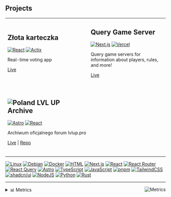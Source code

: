 ## Projects

<table align="center">
<tr>
<td width="600px">
  
## Złota karteczka

[![React](https://img.shields.io/badge/React-%2320232a.svg?logo=react&logoColor=%2361DAFB)](#)
[![Actix](https://img.shields.io/badge/Actix-%23000000.svg?e&logo=rust&logoColor=white)](https://actix.rs/)

Real-time voting app

[Live](https://zlotakarteczka.pl/)
<br><br>

</td>
<td width="600px">

## Query Game Server

[![Next.js](https://img.shields.io/badge/Next.js-black?logo=next.js&logoColor=white)](#)
[![Vercel](https://img.shields.io/badge/Vercel-%23000000.svg?logo=vercel&logoColor=white)](#)

Query game servers for information about players, rules, and more!

[Live](https://query-game-server.vercel.app/)
<br><br>

</td>
</tr>
<tr>
<td width="600px">

## <img src="https://flagcdn.com/20x15/pl.png" alt="Poland"> LVL UP Archive

[![Astro](https://img.shields.io/badge/Astro-BC52EE?logo=astro&logoColor=fff)](#)
[![React](https://img.shields.io/badge/React-%2320232a.svg?logo=react&logoColor=%2361DAFB)](#)

Archiwum oficjalnego forum lvlup.pro

[Live](https://lvlup.rok.ovh/) | [Repo](https://github.com/OreQr/lvlup-archive)
<br><br>

</td>
<td width="600px">
</td>
</tr>

</table>

[![Linux](https://img.shields.io/badge/Linux-FCC624?logo=linux&logoColor=black)](#)
[![Debian](https://img.shields.io/badge/Debian-A81D33?logo=debian&logoColor=fff)](https://www.debian.org/)
[![Docker](https://img.shields.io/badge/Docker-2496ED?logo=docker&logoColor=fff)](#)
[![HTML](https://img.shields.io/badge/HTML-%23E34F26.svg?logo=html5&logoColor=white)](#)
[![Next.js](https://img.shields.io/badge/Next.js-black?logo=next.js&logoColor=white)](#)
[![React](https://img.shields.io/badge/React-%2320232a.svg?logo=react&logoColor=%2361DAFB)](#)
[![React Router](https://img.shields.io/badge/React_Router-CA4245?logo=react-router&logoColor=white)](#)
[![React Query](https://img.shields.io/badge/React%20Query-FF4154?logo=reactquery&logoColor=fff)](#)
[![Astro](https://img.shields.io/badge/Astro-BC52EE?logo=astro&logoColor=fff)](#)
[![TypeScript](https://img.shields.io/badge/TypeScript-3178C6?logo=typescript&logoColor=fff)](#)
[![JavaScript](https://img.shields.io/badge/JavaScript-F7DF1E?logo=javascript&logoColor=000)](#)
[![pnpm](https://img.shields.io/badge/pnpm-F69220?logo=pnpm&logoColor=fff)](#)
[![TailwindCSS](https://img.shields.io/badge/Tailwind%20CSS-%2338B2AC.svg?logo=tailwind-css&logoColor=white)](#)
[![shadcn/ui](https://img.shields.io/badge/shadcn%2Fui-000?logo=shadcnui&logoColor=fff)](#)
[![NodeJS](https://img.shields.io/badge/Node.js-6DA55F?logo=node.js&logoColor=white)](#)
[![Python](https://img.shields.io/badge/Python-3776AB?logo=python&logoColor=fff)](#)
[![Rust](https://img.shields.io/badge/Rust-%23000000.svg?e&logo=rust&logoColor=white)](#)

<hr>

<details>
  
<summary>📊 Metrics <a href="https://github.com/OreQr/OreQr/actions/workflows/main.yml"><img src="https://github.com/OreQr/OreQr/actions/workflows/main.yml/badge.svg" align="right" alt="Metrics"></a></summary>

<p align="center">
<img src="/github-metrics.svg" alt="Metrics">
<br>
<a href="https://wakatime.com/@69c04cfc-9b8a-461b-94ac-2a2f88e61804"><img src="https://wakatime.com/badge/user/69c04cfc-9b8a-461b-94ac-2a2f88e61804.svg" /></a>
</p>

</details>
